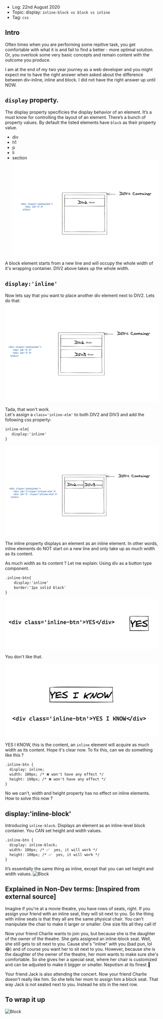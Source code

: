 * Log: 22nd August 2020
* Topic: display: `inline-block vs block vs inline`
* Tag: `css`

## Intro

Often times when you are performing some repitive task, you get comfortable with what it is and fail to find a better - more optimal solution. Or, you overlook some very basic concepts and remain content with the outcome you produce. 

I am at the end of my two year journey as a web developer and you might expect me to have the right answer when asked about the difference between div-inline, inline and block. I did not have the right answer up until NOW. 


## `display` property. 

The display property specificies the display behavior of an element. It’s a must know for controlling the layout of an element. 
There’s a bunch of property values. By default the listed elements have `block` as their property value.

* div
* h1
* p 
* li
* section
![Block](./1.png)

A block element starts from a new line and will occupy the whole width of it's wrapping container. 
DIV2 above takes up the whole width. 

## `display:'inline'`

Now lets say that you want to place another div element next to DIV2. 
Lets do that: 
![Block](./2.png)

Tada, that won't work.	
Let's assign a `class='inline-elm'` to both DIV2 and DIV3 and add the following css property: 
```
inline-elm{
   display:'inline'
}
```
![Block](./3.png)

The inline property displays an element as an inline element. In other words, inline elements do NOT start on a new line and only take up as much width as its content.

As much width as its content ? 
Let me explain: Using div as a button type component.
```
.inline-btn{
    display:'inline'
    border:'1px solid black'
}
```
![Block](./4.png)

You don't like that. 

![Block](./5.png)

YES I KNOW, this is the content, an `inline` element will acquire as much width as its content. Hope it's clear now. 
To fix this, can we do something like this ? 
```
.inline-btn {
  display: inline;
  width: 100px; /* ❌ won't have any effect */
  height: 100px; /* ❌ won't have any effect */
}
```
No we can't, width and height property has no effect on inline elements.
How to solve this now ? 

## display:'inline-block'

Introducing `inline-block`. Displays an element as an inline-level block container. You CAN set height and width values.
```
.inline-btn {
  display: inline-block;
  width: 100px; /* ✅  yes, it will work */
  height: 100px; /* ✅  yes, it will work */
}
````
It’s essentially the same thing as inline, except that you can set height and width values.
![Block](./6.png)


## Explained in Non-Dev terms: [Inspired from external source] 

Imagine if you're at a movie theatre, you have rows of seats, right. If you assign your friend with an inline seat, they will sit next to you. So the thing with inline seats is that they all are the same physical chair. You can't manipulate the chair to make it larger or smaller. One size fits all they call it!

Now your friend Charlie wants to join you, but because she is the daughter of the owner of the theatre. She gets assigned an inline-block seat. Well, she still gets to sit next to you. Cause she's "inline" with you (bad pun, lol 😂) and of course you want her to sit next to you. However, because she is the daughter of the owner of the theatre, her mom wants to make sure she's comfortable. So she gives her a special seat, where her chair is customized and can be adjusted to make it bigger or smaller. Nepotism at its finest 🤫

Your friend Jack is also attending the concert. Now your friend Charlie doesn't really like him. So she tells her mom to assign him a block seat. That way Jack is not seated next to you. Instead he sits in the next row.

## To wrap it up
![Block](./7.png)

